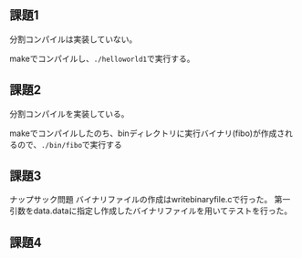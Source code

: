 ## 課題1
分割コンパイルは実装していない。

makeでコンパイルし、`./helloworld1`で実行する。

## 課題2
分割コンパイルを実装している。

makeでコンパイルしたのち、binディレクトリに実行バイナリ(fibo)が作成されるので、`./bin/fibo`で実行する

## 課題3
ナップサック問題
バイナリファイルの作成はwritebinaryfile.cで行った。
第一引数をdata.dataに指定し作成したバイナリファイルを用いてテストを行った。

## 課題4
